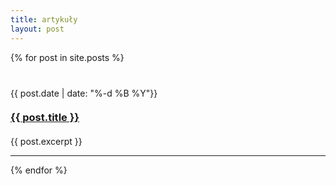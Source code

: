```yaml
---
title: artykuły
layout: post
---
```


{% for post in site.posts %}
<article class="preview">
    <p class="tagline" style="margin-top: 40px">
        {{ post.date | date: "%-d %B %Y"}}
    </p>
    <h3 style="margin-top: 20px">
        <a href="{{ post.url }}">{{ post.title }}</a>
    </h3>
    <div class="excerpt" style="margin-top: 20px">
        <p>{{ post.excerpt }}</p>
    </div>
    <hr />
</article>
{% endfor %}
